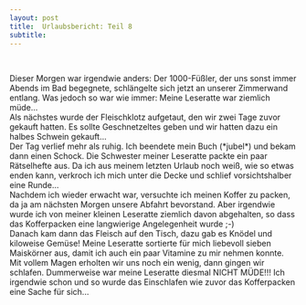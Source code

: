 ```yaml
---
layout: post
title:  Urlaubsbericht: Teil 8
subtitle:  
---
```


 

Dieser Morgen war irgendwie anders: Der 1000-Füßler, der uns sonst immer Abends im Bad begegnete, schlängelte sich jetzt an unserer Zimmerwand entlang. Was jedoch so war wie immer: Meine Leseratte war ziemlich müde...  
Als nächstes wurde der Fleischklotz aufgetaut, den wir zwei Tage zuvor gekauft hatten. Es sollte Geschnetzeltes geben und wir hatten dazu ein halbes Schwein gekauft...  
Der Tag verlief mehr als ruhig. Ich beendete mein Buch (\*jubel\*) und bekam dann einen Schock. Die Schwester meiner Leseratte packte ein paar Rätselhefte aus. Da ich aus meinem letzten Urlaub noch weiß, wie so etwas enden kann, verkroch ich mich unter die Decke und schlief vorsichtshalber eine Runde...  
Nachdem ich wieder erwacht war, versuchte ich meinen Koffer zu packen, da ja am nächsten Morgen unsere Abfahrt bevorstand. Aber irgendwie wurde ich von meiner kleinen Leseratte ziemlich davon abgehalten, so dass das Kofferpacken eine langwierige Angelegenheit wurde ;-)  
Danach kam dann das Fleisch auf den Tisch, dazu gab es Knödel und kiloweise Gemüse! Meine Leseratte sortierte für mich liebevoll sieben Maiskörner aus, damit ich auch ein paar Vitamine zu mir nehmen konnte. Mit vollem Magen erholten wir uns noch ein wenig, dann gingen wir schlafen. Dummerweise war meine Leseratte diesmal NICHT MÜDE!!! Ich irgendwie schon und so wurde das Einschlafen wie zuvor das Kofferpacken eine Sache für sich...
